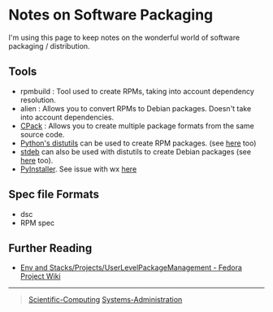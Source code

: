 Notes on Software Packaging
===========================

I'm using this page to keep notes on the wonderful world of software packaging / distribution.



Tools
-----

-   rpmbuild : Tool used to create RPMs, taking into account dependency resolution.
-   alien : Allows you to convert RPMs to Debian packages. Doesn't take into account dependencies.
-   [CPack](https://cmake.org/Wiki/CMake:Packaging_With_CPack) : Allows you to create multiple package formats from the same source code.
-   [Python's distutils](http://jeromebelleman.gitlab.io/posts/devops/setuppy/) can be used to create RPM packages. (see [here](https://docs.python.org/2.0/dist/creating-rpms.html) too)
-   [stdeb](https://pypi.org/project/stdeb/#authors) can also be used with distutils to create Debian packages (see [here](http://shallowsky.com/blog/programming/python-debian-packages-w-stdeb.html) too).
-   [PyInstaller](https://www.pyinstaller.org/). See issue with wx [here](https://github.com/chriskiehl/Gooey/issues/259)

Spec file Formats
-----------------

-   dsc
-   RPM spec

Further Reading
---------------

-   [Env and Stacks/Projects/UserLevelPackageManagement - Fedora Project Wiki](https://fedoraproject.org/wiki/Env_and_Stacks/Projects/UserLevelPackageManagement)

* * * * *

> [Scientific-Computing](Scientific-Computing) [Systems-Administration](Systems-Administration)
